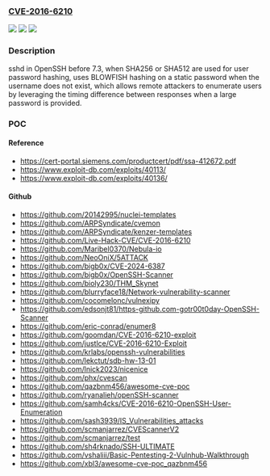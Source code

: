 ### [CVE-2016-6210](https://cve.mitre.org/cgi-bin/cvename.cgi?name=CVE-2016-6210)
![](https://img.shields.io/static/v1?label=Product&message=n%2Fa&color=blue)
![](https://img.shields.io/static/v1?label=Version&message=n%2Fa%20&color=brightgreen)
![](https://img.shields.io/static/v1?label=Vulnerability&message=n%2Fa&color=brightgreen)

### Description

sshd in OpenSSH before 7.3, when SHA256 or SHA512 are used for user password hashing, uses BLOWFISH hashing on a static password when the username does not exist, which allows remote attackers to enumerate users by leveraging the timing difference between responses when a large password is provided.

### POC

#### Reference
- https://cert-portal.siemens.com/productcert/pdf/ssa-412672.pdf
- https://www.exploit-db.com/exploits/40113/
- https://www.exploit-db.com/exploits/40136/

#### Github
- https://github.com/20142995/nuclei-templates
- https://github.com/ARPSyndicate/cvemon
- https://github.com/ARPSyndicate/kenzer-templates
- https://github.com/Live-Hack-CVE/CVE-2016-6210
- https://github.com/Maribel0370/Nebula-io
- https://github.com/NeoOniX/5ATTACK
- https://github.com/bigb0x/CVE-2024-6387
- https://github.com/bigb0x/OpenSSH-Scanner
- https://github.com/bioly230/THM_Skynet
- https://github.com/blurryface18/Network-vulnerability-scanner
- https://github.com/cocomelonc/vulnexipy
- https://github.com/edsonjt81/https-github.com-gotr00t0day-OpenSSH-Scanner
- https://github.com/eric-conrad/enumer8
- https://github.com/goomdan/CVE-2016-6210-exploit
- https://github.com/justlce/CVE-2016-6210-Exploit
- https://github.com/krlabs/openssh-vulnerabilities
- https://github.com/lekctut/sdb-hw-13-01
- https://github.com/lnick2023/nicenice
- https://github.com/phx/cvescan
- https://github.com/qazbnm456/awesome-cve-poc
- https://github.com/ryanalieh/openSSH-scanner
- https://github.com/samh4cks/CVE-2016-6210-OpenSSH-User-Enumeration
- https://github.com/sash3939/IS_Vulnerabilities_attacks
- https://github.com/scmanjarrez/CVEScannerV2
- https://github.com/scmanjarrez/test
- https://github.com/sh4rknado/SSH-ULTIMATE
- https://github.com/vshaliii/Basic-Pentesting-2-Vulnhub-Walkthrough
- https://github.com/xbl3/awesome-cve-poc_qazbnm456

